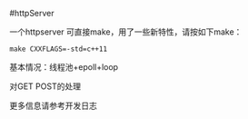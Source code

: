 #httpServer


一个httpserver
 可直接make，用了一些新特性，请按如下make：
 ```
 make CXXFLAGS=-std=c++11
 ```
 基本情况：线程池+epoll+loop
 
 对GET POST的处理

更多信息请参考开发日志
